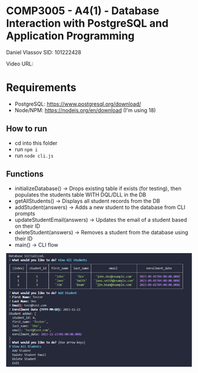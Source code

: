 # COMP3005 - A4(1) - Database Interaction with PostgreSQL and Application Programming

Daniel Vlassov
SID: 101222428

Video URL: 

# Requirements

- PostgreSQL: https://www.postgresql.org/download/
- Node/NPM: https://nodejs.org/en/download (I'm using 18)

## How to run

- cd into this folder
- run `npm i`
- run `node cli.js`

## Functions
- initializeDatabase() -> Drops existing table if exists (for testing), then populates the students table WITH DQL/DLL in the DB
- getAllStudents() -> Displays all student records from the DB
- addStudent(answers) -> Adds a new student to the database from CLI prompts
- updateStudentEmail(answers) -> Updates the email of a student based on their ID
- deleteStudent(answers) -> Removes a student from the database using their ID
- main() -> CLI flow


![Demo](./images/Example.png "Demo")
